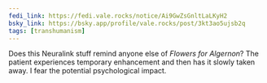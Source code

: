 ```yaml
---
fedi_link: https://fedi.vale.rocks/notice/Ai9GwZsGnltLaLKyH2
bsky_link: https://bsky.app/profile/vale.rocks/post/3kt3ao5ujsb2q
tags: [transhumanism]
---
```


Does this Neuralink stuff remind anyone else of _Flowers for Algernon_? The patient experiences temporary enhancement and then has it slowly taken away. I fear the potential psychological impact.
